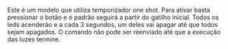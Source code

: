 Este é um modelo que utiliza temporizador one shot. Para ativar basta pressionar o botão e o padrão seguirá a partir do gatilho inicial. Todos os leds acenderão e a cada 3 segundos, um deles vai apagar até que todos sejam apagados. O comando não pode ser reenviado até que a execução das luzes termine.
